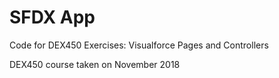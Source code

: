 # SFDX App
Code for DEX450 Exercises: Visualforce Pages and Controllers

DEX450 course taken on November 2018